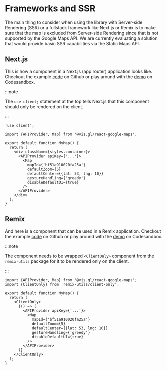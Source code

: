 # Frameworks and SSR

The main thing to consider when using the library with Server-side Rendering (SSR) or a fullstack framework like Next.js or Remix is to make sure that
the map is excluded from Server-side Rendering since that is not supported by the Google Maps API. We are currently evaluating a solution that would provide basic SSR capabilities via the Static Maps API.

## Next.js

This is how a component in a Next.js (app router) application looks like. Checkout the example [code](https://github.com/visgl/react-google-maps/tree/main/examples/nextjs) on Github or play around with the [demo](https://codesandbox.io/s/github/visgl/react-google-maps/tree/main/examples/nextjs) on Codesandbox.

:::note

The `use client;` statement at the top tells Next.js that
this component should only be rendered on the client.

:::

```tsx
'use client';

import {APIProvider, Map} from '@vis.gl/react-google-maps';

export default function MyMap() {
  return (
    <div className={styles.container}>
      <APIProvider apiKey={'...'}>
        <Map
          mapId={'bf51a910020fa25a'}
          defaultZoom={5}
          defaultCenter={{lat: 53, lng: 10}}
          gestureHandling={'greedy'}
          disableDefaultUI={true}
        />
      </APIProvider>
    </div>
  );
}
```

## Remix

And here is a component that can be used in a Remix application. Checkout the example [code](https://github.com/visgl/react-google-maps/tree/main/examples/remix) on Github or play around with the [demo](https://codesandbox.io/s/github/visgl/react-google-maps/tree/main/examples/remix) on Codesandbox.

:::note

The component needs to be wrapped `<ClientOnly>` component from the `remix-utils` package for it to be rendered only on the client.

:::

```tsx
import {APIProvider, Map} from '@vis.gl/react-google-maps';
import {ClientOnly} from 'remix-utils/client-only';

export default function MyMap() {
  return (
    <ClientOnly>
      {() => (
        <APIProvider apiKey={'...'}>
          <Map
            mapId={'bf51a910020fa25a'}
            defaultZoom={5}
            defaultCenter={{lat: 53, lng: 10}}
            gestureHandling={'greedy'}
            disableDefaultUI={true}
          />
        </APIProvider>
      )}
    </ClientOnly>
  );
}
```
